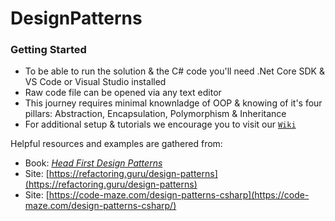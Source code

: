 # DesignPatterns
### Getting Started
- To be able to run the solution & the C# code you'll need .Net Core SDK & VS Code or Visual Studio installed
- Raw code file can be opened via any text editor
- This journey requires minimal knownladge of OOP & knowing of it's four pillars: Abstraction, Encapsulation, Polymorphism & Inheritance 
- For additional setup & tutorials we encourage you to visit our [`Wiki`](https://github.com/BaiGanio/DesignPatterns/wiki)

Helpful resources and examples are gathered from:
* Book: [_Head First Design Patterns_](https://github.com/BaiGanio/DesignPatterns/wiki/HFDP)
* Site: [https://refactoring.guru/design-patterns](https://refactoring.guru/design-patterns)
* Site: [https://code-maze.com/design-patterns-csharp](https://code-maze.com/design-patterns-csharp/)
